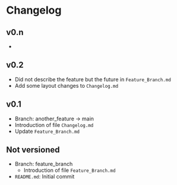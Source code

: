 # Changelog

## v0.n
  * 

## v0.2
  * Did not describe the feature but the future in `Feature_Branch.md`
  * Add some layout changes to `Changelog.md`

## v0.1
  * Branch: another_feature -> main
  * Introduction of file `Changelog.md`
  * Update `Feature_Branch.md`

## Not versioned
  * Branch: feature_branch
    * Introduction of file `Feature_Branch.md` 
  * `README.md`: Initial commit
